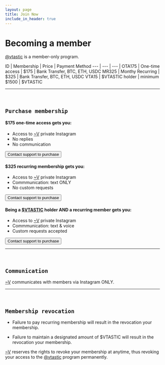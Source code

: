 ```yaml
---
layout: page
title: Join Now
include_in_header: true
---
```


# Becoming a member 

[@vtastic](../) is a member-only program.

ID | Membership | Price | Payment Method
--- | --- | --- |
OTA175 | One-time access | $175 | Bank Transfer, BTC, ETH, USDC
MR325 | Monthy Recurring | $325 | Bank Transfer, BTC, ETH, USDC
VTA15 | $VTASTIC holder | minimum $1500 | $VTASTIC

________
<br>

## `Purchase membership`

#### $175 one-time access gets you:
- Access to [~V](../v) private Instagram
- No replies
- No communication

<button onClick="location.href='../support'" class="button-65 button-66" role="button">Contact support to purchase</button>

#### $325 recurring membership gets you:
- Access to [~V](../v) private Instagram
- Commmunication: text ONLY
- No custom requests

<button onClick="location.href='../support'" class="button-65 button-66" role="button">Contact support to purchase</button>

#### Being a [$VTASTIC](../) holder AND a recurring member gets you:
- Access to [~V](../v) private Instagram
- Commmunication: text & voice
- Custom requests accepted

<button onClick="location.href='../support'" class="button-65 button-66" role="button">Contact support to purchase</button>

________
<br>


## `Communication`

[~V](../v) communicates with members via Instagram ONLY.

________
<br>

## `Membership revocation`

- Failure to pay recurring membership will result in the revocation your membership.

- Failure to maintain a designated amount of $VTASTIC will result in the revocation your membership.

[~V](../v) reserves the rights to revoke your membership at anytime, thus revoking your access to the [@vtastic](https://vtastic.site) program permanently.






